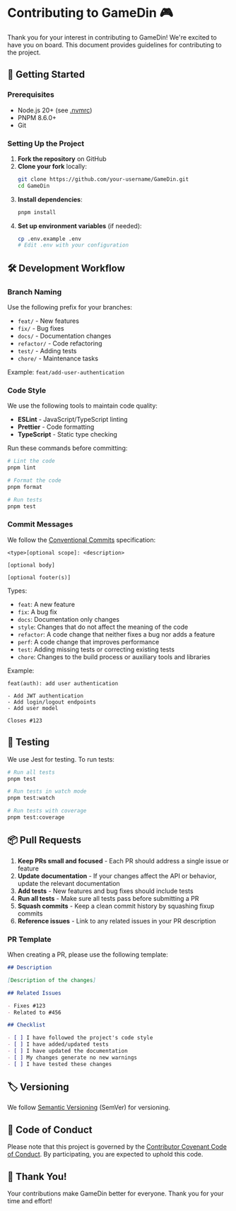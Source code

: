 # Contributing to GameDin 🎮

Thank you for your interest in contributing to GameDin! We're excited to have you on board. This document provides guidelines for contributing to the project.

## 🚀 Getting Started

### Prerequisites

- Node.js 20+ (see [.nvmrc](.nvmrc))
- PNPM 8.6.0+
- Git

### Setting Up the Project

1. **Fork the repository** on GitHub
2. **Clone your fork** locally:
   ```bash
   git clone https://github.com/your-username/GameDin.git
   cd GameDin
   ```
3. **Install dependencies**:
   ```bash
   pnpm install
   ```
4. **Set up environment variables** (if needed):
   ```bash
   cp .env.example .env
   # Edit .env with your configuration
   ```

## 🛠 Development Workflow

### Branch Naming

Use the following prefix for your branches:
- `feat/` - New features
- `fix/` - Bug fixes
- `docs/` - Documentation changes
- `refactor/` - Code refactoring
- `test/` - Adding tests
- `chore/` - Maintenance tasks

Example: `feat/add-user-authentication`

### Code Style

We use the following tools to maintain code quality:

- **ESLint** - JavaScript/TypeScript linting
- **Prettier** - Code formatting
- **TypeScript** - Static type checking

Run these commands before committing:

```bash
# Lint the code
pnpm lint

# Format the code
pnpm format

# Run tests
pnpm test
```

### Commit Messages

We follow the [Conventional Commits](https://www.conventionalcommits.org/) specification:

```
<type>[optional scope]: <description>

[optional body]

[optional footer(s)]
```

Types:
- `feat`: A new feature
- `fix`: A bug fix
- `docs`: Documentation only changes
- `style`: Changes that do not affect the meaning of the code
- `refactor`: A code change that neither fixes a bug nor adds a feature
- `perf`: A code change that improves performance
- `test`: Adding missing tests or correcting existing tests
- `chore`: Changes to the build process or auxiliary tools and libraries

Example:
```
feat(auth): add user authentication

- Add JWT authentication
- Add login/logout endpoints
- Add user model

Closes #123
```

## 🧪 Testing

We use Jest for testing. To run tests:

```bash
# Run all tests
pnpm test

# Run tests in watch mode
pnpm test:watch

# Run tests with coverage
pnpm test:coverage
```

## 📦 Pull Requests

1. **Keep PRs small and focused** - Each PR should address a single issue or feature
2. **Update documentation** - If your changes affect the API or behavior, update the relevant documentation
3. **Add tests** - New features and bug fixes should include tests
4. **Run all tests** - Make sure all tests pass before submitting a PR
5. **Squash commits** - Keep a clean commit history by squashing fixup commits
6. **Reference issues** - Link to any related issues in your PR description

### PR Template

When creating a PR, please use the following template:

```markdown
## Description

[Description of the changes]

## Related Issues

- Fixes #123
- Related to #456

## Checklist

- [ ] I have followed the project's code style
- [ ] I have added/updated tests
- [ ] I have updated the documentation
- [ ] My changes generate no new warnings
- [ ] I have tested these changes
```

## 🏷 Versioning

We follow [Semantic Versioning](https://semver.org/) (SemVer) for versioning.

## 📜 Code of Conduct

Please note that this project is governed by the [Contributor Covenant Code of Conduct](CODE_OF_CONDUCT.md). By participating, you are expected to uphold this code.

## 🙏 Thank You!

Your contributions make GameDin better for everyone. Thank you for your time and effort!
